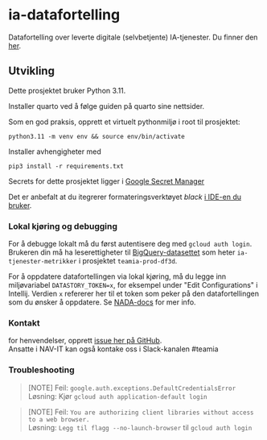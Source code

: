 # ia-datafortelling

Datafortelling over leverte digitale (selvbetjente) IA-tjenester. Du finner
den [her](https://data.intern.nav.no/story/3f485566-49fc-4867-937e-618293158ef8).

## Utvikling

Dette prosjektet bruker Python 3.11.

Installer quarto ved å følge guiden på quarto sine nettsider.

Som en god praksis, opprett et virtuelt pythonmiljø i root til prosjektet:

```
python3.11 -m venv env && source env/bin/activate
```

Installer avhengigheter med

```
pip3 install -r requirements.txt
```

Secrets for dette prosjektet ligger
i [Google Secret Manager](https://console.cloud.google.com/security/secret-manager?project=teamia-prod-df3d)

Det er anbefalt at du itegrerer formateringsverktøyet
_black_ [i IDE-en du bruker](https://black.readthedocs.io/en/stable/integrations/editors.html).

### Lokal kjøring og debugging

For å debugge lokalt må du først autentisere deg med `gcloud auth login`. Brukeren din må ha
leserettigheter
til [BigQuery-datasettet](https://console.cloud.google.com/bigquery?project=teamia-prod-df3d&ws=!1m4!1m3!3m2!1steamia-prod-df3d!2sia_tjenester_metrikker)
som heter `ia-tjenester-metrikker` i prosjektet `teamia-prod-df3d`.

For å oppdatere datafortellingen via lokal kjøring, må du legge inn
miljøvariabel `DATASTORY_TOKEN=x`, for eksempel under "Edit Configurations" i Intellij. Verdien `x`
refererer her til et token som peker på den datafortellingen som du ønsker å oppdatere.
Se [NADA-docs](https://docs.knada.io/dele-innsikt/datafortelling/#oppdatere-eksisterende-datafortelling) for mer info.

### Kontakt

for henvendelser, opprett [issue her på GitHub](https://github.com/navikt/ia-datafortelling/issues).  
Ansatte i NAV-IT kan også kontake oss i Slack-kanalen #teamia

### Troubleshooting

> [NOTE]
> Feil: `google.auth.exceptions.DefaultCredentialsError`  
> Løsning: Kjør `gcloud auth application-default login`

> [NOTE]
> Feil: `You are authorizing client libraries without access to a web browser.`  
> Løsning: `Legg til flagg --no-launch-browser` til `gcloud auth login` 